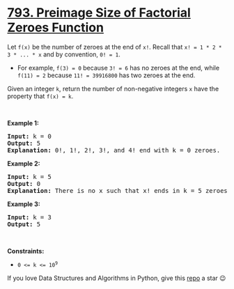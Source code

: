 # [793. Preimage Size of Factorial Zeroes Function][title]

<p>Let <code>f(x)</code> be the number of zeroes at the end of <code>x!</code>. Recall that <code>x! = 1 * 2 * 3 * ... * x</code> and by convention, <code>0! = 1</code>.</p>
<ul>
<li>For example, <code>f(3) = 0</code> because <code>3! = 6</code> has no zeroes at the end, while <code>f(11) = 2</code> because <code>11! = 39916800</code> has two zeroes at the end.</li>
</ul>
<p>Given an integer <code>k</code>, return the number of non-negative integers <code>x</code> have the property that <code>f(x) = k</code>.</p>
<p> </p>
<p><strong>Example 1:</strong></p>
<pre><strong>Input:</strong> k = 0
<strong>Output:</strong> 5
<strong>Explanation:</strong> 0!, 1!, 2!, 3!, and 4! end with k = 0 zeroes.
</pre>
<p><strong>Example 2:</strong></p>
<pre><strong>Input:</strong> k = 5
<strong>Output:</strong> 0
<strong>Explanation:</strong> There is no x such that x! ends in k = 5 zeroes.
</pre>
<p><strong>Example 3:</strong></p>
<pre><strong>Input:</strong> k = 3
<strong>Output:</strong> 5
</pre>
<p> </p>
<p><strong>Constraints:</strong></p>
<ul>
<li><code>0 &lt;= k &lt;= 10<sup>9</sup></code></li>
</ul>


If you love Data Structures and Algorithms in Python, give this [repo][me] a star :wink:

[title]: https://leetcode.com/problems/preimage-size-of-factorial-zeroes-function
[me]: https://github.com/bumblebee211196/awesome-python-leetcode